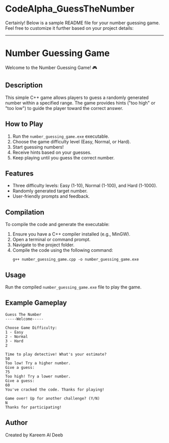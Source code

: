 # CodeAlpha_GuessTheNumber
Certainly! Below is a sample README file for your number guessing game. Feel free to customize it further based on your project details:

---

# Number Guessing Game

Welcome to the Number Guessing Game! 🎮

## Description

This simple C++ game allows players to guess a randomly generated number within a specified range. The game provides hints ("too high" or "too low") to guide the player toward the correct answer.

## How to Play

1. Run the `number_guessing_game.exe` executable.
2. Choose the game difficulty level (Easy, Normal, or Hard).
3. Start guessing numbers!
4. Receive hints based on your guesses.
5. Keep playing until you guess the correct number.

## Features

- Three difficulty levels: Easy (1-10), Normal (1-100), and Hard (1-1000).
- Randomly generated target number.
- User-friendly prompts and feedback.

## Compilation

To compile the code and generate the executable:

1. Ensure you have a C++ compiler installed (e.g., MinGW).
2. Open a terminal or command prompt.
3. Navigate to the project folder.
4. Compile the code using the following command:
   ```
   g++ number_guessing_game.cpp -o number_guessing_game.exe
   ```

## Usage

Run the compiled `number_guessing_game.exe` file to play the game.

## Example Gameplay

```
Guess The Number
-----Welcome-----

Choose Game Difficulty:
1 - Easy
2 - Normal
3 - Hard
2

Time to play detective! What's your estimate?
50
Too low! Try a higher number.
Give a guess:
75
Too high! Try a lower number.
Give a guess:
60
You've cracked the code. Thanks for playing!

Game over! Up for another challenge? (Y/N)
N
Thanks for participating!
```

## Author

Created by Kareem Al Deeb
